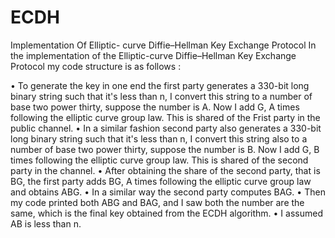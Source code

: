 # ECDH
Implementation Of Elliptic- curve Diffie–Hellman Key Exchange Protocol
In the implementation of the Elliptic-curve Diffie–Hellman Key Exchange
Protocol my code structure is as follows :

• To generate the key in one end the first party generates a 330-bit long
binary string such that it's less than n, I convert this string to a number of
base two power thirty, suppose the number is A. Now I add G, A times
following the elliptic curve group law. This is shared of the Frist party in
the public channel.
• In a similar fashion second party also generates a 330-bit long binary string
such that it's less than n, I convert this string also to a number of base two
power thirty, suppose the number is B. Now I add G, B times following the
elliptic curve group law. This is shared of the second party in the channel.
• After obtaining the share of the second party, that is BG, the first party adds
BG, A times following the elliptic curve group law and obtains ABG.
• In a similar way the second party computes BAG.
• Then my code printed both ABG and BAG, and I saw both the number are
the same, which is the final key obtained from the ECDH algorithm.
• I assumed AB is less than n.
